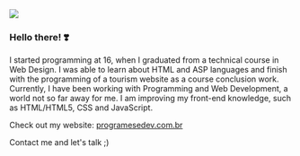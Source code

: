 <img src=".">
<h3> Hello there! ❣️</h3>
<p> I started programming at 16, when I graduated from a technical course in Web Design. I was able to learn about HTML and ASP languages and finish with the programming of a tourism website as a course conclusion work. Currently, I have been working with Programming and Web Development, a world not so far away for me. I am improving my front-end knowledge, such as HTML/HTML5, CSS and JavaScript.

<p> Check out my website: <a href="programesedev.com.br" target="blank">programesedev.com.br</a>
<p>Contact me and let's talk ;)
